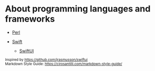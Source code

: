 # About programming languages and frameworks
*   [Perl](Perl/README.md)

*   [Swift](Swift/README.md)

    *   [SwiftUI](Swift/SwiftUI)

<sub>Inspired by https://github.com/jrasmusson/swiftui</sub>  
<sub>Markdown Style Guide: https://cirosantilli.com/markdown-style-guide/</sub>
